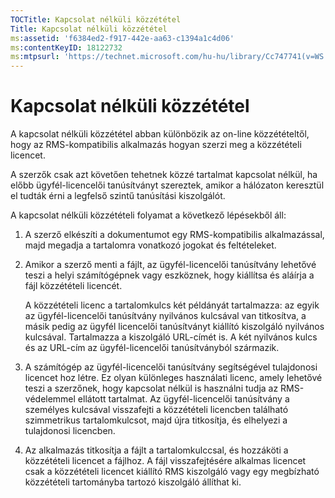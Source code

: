 ```yaml
---
TOCTitle: Kapcsolat nélküli közzététel
Title: Kapcsolat nélküli közzététel
ms:assetid: 'f6384ed2-f917-442e-aa63-c1394a1c4d06'
ms:contentKeyID: 18122732
ms:mtpsurl: 'https://technet.microsoft.com/hu-hu/library/Cc747741(v=WS.10)'
---
```


Kapcsolat nélküli közzététel
============================

A kapcsolat nélküli közzététel abban különbözik az on-line közzétételtől, hogy az RMS-kompatibilis alkalmazás hogyan szerzi meg a közzétételi licencet.

A szerzők csak azt követően tehetnek közzé tartalmat kapcsolat nélkül, ha előbb ügyfél-licencelői tanúsítványt szereztek, amikor a hálózaton keresztül el tudták érni a legfelső szintű tanúsítási kiszolgálót.

A kapcsolat nélküli közzétételi folyamat a következő lépésekből áll:

1.  A szerző elkészíti a dokumentumot egy RMS-kompatibilis alkalmazással, majd megadja a tartalomra vonatkozó jogokat és feltételeket.

2.  Amikor a szerző menti a fájlt, az ügyfél-licencelői tanúsítvány lehetővé teszi a helyi számítógépnek vagy eszköznek, hogy kiállítsa és aláírja a fájl közzétételi licencét.

    A közzétételi licenc a tartalomkulcs két példányát tartalmazza: az egyik az ügyfél-licencelői tanúsítvány nyilvános kulcsával van titkosítva, a másik pedig az ügyfél licencelői tanúsítványt kiállító kiszolgáló nyilvános kulcsával. Tartalmazza a kiszolgáló URL-címét is. A két nyilvános kulcs és az URL-cím az ügyfél-licencelői tanúsítványból származik.

3.  A számítógép az ügyfél-licencelői tanúsítvány segítségével tulajdonosi licencet hoz létre. Ez olyan különleges használati licenc, amely lehetővé teszi a szerzőnek, hogy kapcsolat nélkül is használni tudja az RMS-védelemmel ellátott tartalmat. Az ügyfél-licencelői tanúsítvány a személyes kulcsával visszafejti a közzétételi licencben található szimmetrikus tartalomkulcsot, majd újra titkosítja, és elhelyezi a tulajdonosi licencben.

4.  Az alkalmazás titkosítja a fájlt a tartalomkulccsal, és hozzáköti a közzétételi licencet a fájlhoz. A fájl visszafejtésére alkalmas licencet csak a közzétételi licencet kiállító RMS kiszolgáló vagy egy megbízható közzétételi tartományba tartozó kiszolgáló állíthat ki.